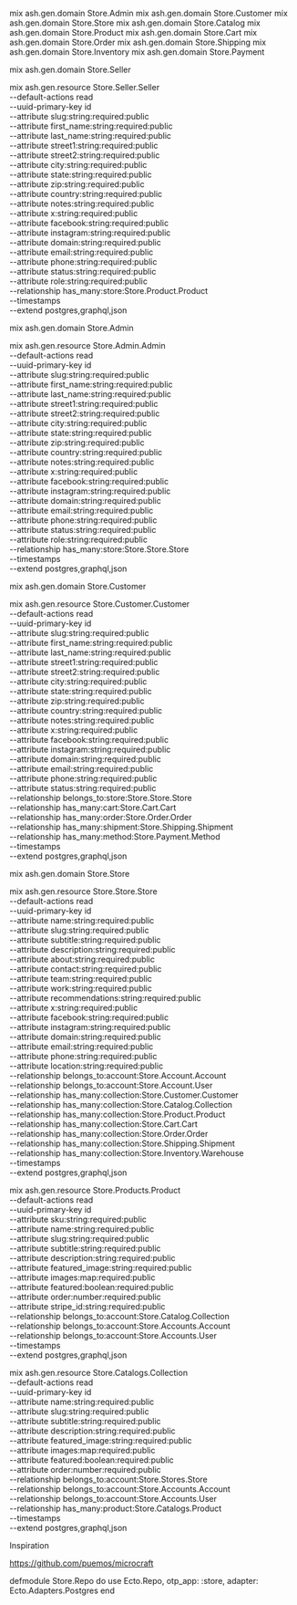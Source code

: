 


mix ash.gen.domain Store.Admin
mix ash.gen.domain Store.Customer
mix ash.gen.domain Store.Store
mix ash.gen.domain Store.Catalog
mix ash.gen.domain Store.Product
mix ash.gen.domain Store.Cart
mix ash.gen.domain Store.Order
mix ash.gen.domain Store.Shipping
mix ash.gen.domain Store.Inventory
mix ash.gen.domain Store.Payment

mix ash.gen.domain Store.Seller

mix ash.gen.resource Store.Seller.Seller \
  --default-actions read \
  --uuid-primary-key id \
  --attribute slug:string:required:public \
  --attribute first_name:string:required:public \
  --attribute last_name:string:required:public \
  --attribute street1:string:required:public \
  --attribute street2:string:required:public \
  --attribute city:string:required:public \
  --attribute state:string:required:public \
  --attribute zip:string:required:public \
  --attribute country:string:required:public \
  --attribute notes:string:required:public \
  --attribute x:string:required:public \
  --attribute facebook:string:required:public \
  --attribute instagram:string:required:public \
  --attribute domain:string:required:public \
  --attribute email:string:required:public \
  --attribute phone:string:required:public \
  --attribute status:string:required:public \
  --attribute role:string:required:public \
  --relationship has_many:store:Store.Product.Product \
  --timestamps \
  --extend postgres,graphql,json

mix ash.gen.domain Store.Admin

mix ash.gen.resource Store.Admin.Admin \
  --default-actions read \
  --uuid-primary-key id \
  --attribute slug:string:required:public \
  --attribute first_name:string:required:public \
  --attribute last_name:string:required:public \
  --attribute street1:string:required:public \
  --attribute street2:string:required:public \
  --attribute city:string:required:public \
  --attribute state:string:required:public \
  --attribute zip:string:required:public \
  --attribute country:string:required:public \
  --attribute notes:string:required:public \
  --attribute x:string:required:public \
  --attribute facebook:string:required:public \
  --attribute instagram:string:required:public \
  --attribute domain:string:required:public \
  --attribute email:string:required:public \
  --attribute phone:string:required:public \
  --attribute status:string:required:public \
  --attribute role:string:required:public \
  --relationship has_many:store:Store.Store.Store \
  --timestamps \
  --extend postgres,graphql,json


mix ash.gen.domain Store.Customer

mix ash.gen.resource Store.Customer.Customer \
  --default-actions read \
  --uuid-primary-key id \
  --attribute slug:string:required:public \
  --attribute first_name:string:required:public \
  --attribute last_name:string:required:public \
  --attribute street1:string:required:public \
  --attribute street2:string:required:public \
  --attribute city:string:required:public \
  --attribute state:string:required:public \
  --attribute zip:string:required:public \
  --attribute country:string:required:public \
  --attribute notes:string:required:public \
  --attribute x:string:required:public \
  --attribute facebook:string:required:public \
  --attribute instagram:string:required:public \
  --attribute domain:string:required:public \
  --attribute email:string:required:public \
  --attribute phone:string:required:public \
  --attribute status:string:required:public \
  --relationship belongs_to:store:Store.Store.Store \
  --relationship has_many:cart:Store.Cart.Cart \
  --relationship has_many:order:Store.Order.Order \
  --relationship has_many:shipment:Store.Shipping.Shipment \
  --relationship has_many:method:Store.Payment.Method \
  --timestamps \
  --extend postgres,graphql,json

mix ash.gen.domain Store.Store

mix ash.gen.resource Store.Store.Store \
  --default-actions read \
  --uuid-primary-key id \
  --attribute name:string:required:public \
  --attribute slug:string:required:public \
  --attribute subtitle:string:required:public \
  --attribute description:string:required:public \
  --attribute about:string:required:public \
  --attribute contact:string:required:public \
  --attribute team:string:required:public \
  --attribute work:string:required:public \
  --attribute recommendations:string:required:public \
  --attribute x:string:required:public \
  --attribute facebook:string:required:public \
  --attribute instagram:string:required:public \
  --attribute domain:string:required:public \
  --attribute email:string:required:public \
  --attribute phone:string:required:public \
  --attribute location:string:required:public \
  --relationship belongs_to:account:Store.Account.Account \
  --relationship belongs_to:account:Store.Account.User \
  --relationship has_many:collection:Store.Customer.Customer \
  --relationship has_many:collection:Store.Catalog.Collection \
  --relationship has_many:collection:Store.Product.Product \
  --relationship has_many:collection:Store.Cart.Cart \
  --relationship has_many:collection:Store.Order.Order \
  --relationship has_many:collection:Store.Shipping.Shipment \
  --relationship has_many:collection:Store.Inventory.Warehouse \
  --timestamps \
  --extend postgres,graphql,json

mix ash.gen.resource Store.Products.Product \
  --default-actions read \
  --uuid-primary-key id \
  --attribute sku:string:required:public \
  --attribute name:string:required:public \
  --attribute slug:string:required:public \
  --attribute subtitle:string:required:public \
  --attribute description:string:required:public \
  --attribute featured_image:string:required:public \
  --attribute images:map:required:public \
  --attribute featured:boolean:required:public \
  --attribute order:number:required:public \
  --attribute stripe_id:string:required:public \
  --relationship belongs_to:account:Store.Catalog.Collection \
  --relationship belongs_to:account:Store.Accounts.Account \
  --relationship belongs_to:account:Store.Accounts.User \
  --timestamps \
  --extend postgres,graphql,json

mix ash.gen.resource Store.Catalogs.Collection \
  --default-actions read \
  --uuid-primary-key id \
  --attribute name:string:required:public \
  --attribute slug:string:required:public \
  --attribute subtitle:string:required:public \
  --attribute description:string:required:public \
  --attribute featured_image:string:required:public \
  --attribute images:map:required:public \
  --attribute featured:boolean:required:public \
  --attribute order:number:required:public \
  --relationship belongs_to:account:Store.Stores.Store \
  --relationship belongs_to:account:Store.Accounts.Account \
  --relationship belongs_to:account:Store.Accounts.User \
  --relationship has_many:product:Store.Catalogs.Product \
  --timestamps \
  --extend postgres,graphql,json



Inspiration

https://github.com/puemos/microcraft

defmodule Store.Repo do
  use Ecto.Repo,
    otp_app: :store,
    adapter: Ecto.Adapters.Postgres
end
